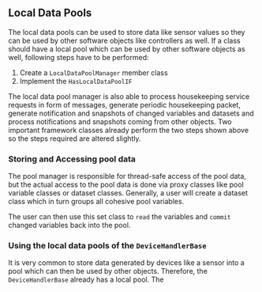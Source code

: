## Local Data Pools

The local data pools can be used to store data like sensor values so they can be used 
by other software objects like controllers as well. If a class should have a local pool which
can be used by other software objects as well, following steps have to be performed:

1. Create a `LocalDataPoolManager` member class
2. Implement the `HasLocalDataPoolIF`

The local data pool manager is also able to process housekeeping service requests in form
of messages, generate periodic housekeeping packet, generate notification and snapshots of changed
variables and datasets and process notifications and snapshots coming from other objects.
Two important framework classes already perform the two steps shown above so the steps required
are altered slightly. 

### Storing and Accessing pool data 

The pool manager is responsible for thread-safe access of the pool data, but the actual
access to the pool data is done via proxy classes like pool variable classes or dataset classes.
Generally, a user will create a dataset class which in turn groups all cohesive pool variables.

The user can then use this set class to `read` the variables and `commit` changed variables
back into the pool.

### Using the local data pools of the `DeviceHandlerBase`

It is very common to store data generated by devices like a sensor into a pool which can 
then be used by other objects. Therefore, the `DeviceHandlerBase` already has a
local pool. The

